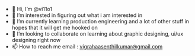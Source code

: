- 👋 Hi, I’m @vi11o1
- 👀 I’m interested in figuring out what i am interested in
- 🌱 I’m currently learning production engineering and a lot of other stuff in hopes that it will get me hooked on
- 💞️ I’m looking to collaborate on learning about graphic designing, ui/ux designing right now
- 📫 How to reach me email : vigrahaasenthilkumar@gmail.com

<!---
vi11o1/vi11o1 is a ✨ special ✨ repository because its `README.md` (this file) appears on your GitHub profile.
You can click the Preview link to take a look at your changes.
--->
